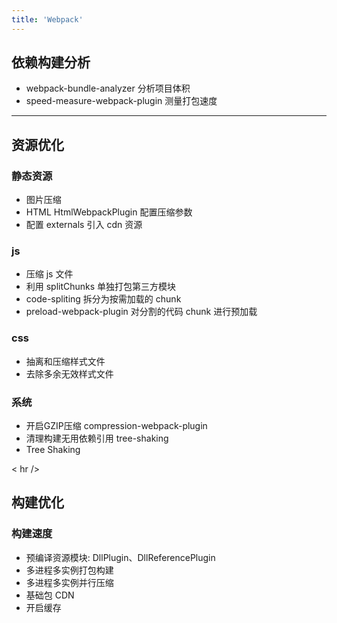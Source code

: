 ```yaml
---
title: 'Webpack'
---
```


## 依赖构建分析
- webpack-bundle-analyzer 分析项目体积
- speed-measure-webpack-plugin 测量打包速度

<hr />

## 资源优化

### 静态资源
- 图片压缩
- HTML HtmlWebpackPlugin 配置压缩参数
- 配置 externals 引入 cdn 资源

### js
- 压缩 js 文件
- 利用 splitChunks 单独打包第三方模块
- code-spliting 拆分为按需加载的 chunk
- preload-webpack-plugin 对分割的代码 chunk 进行预加载

### css
- 抽离和压缩样式文件
- 去除多余无效样式文件

### 系统
- 开启GZIP压缩 compression-webpack-plugin
- 清理构建无用依赖引用 tree-shaking
- Tree Shaking

< hr />

## 构建优化

### 构建速度
- 预编译资源模块: DllPlugin、DllReferencePlugin
- 多进程多实例打包构建
- 多进程多实例并行压缩
- 基础包 CDN
- 开启缓存
